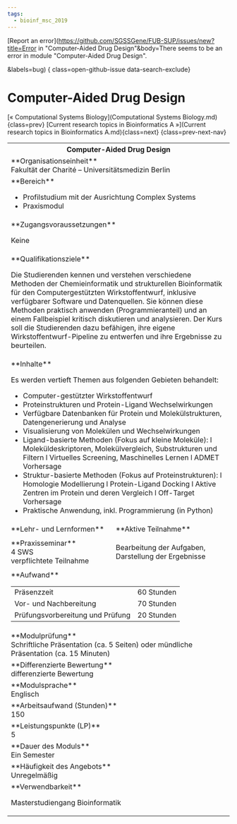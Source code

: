 ```yaml
---
tags:
  - bioinf_msc_2019
---
```

[Report an error](https://github.com/SGSSGene/FUB-SUP/issues/new?title=Error in "Computer-Aided Drug Design"&body=There seems to be an error in module "Computer-Aided Drug Design".

<Describe here a slightly more detailed description of what is wrong>&labels=bug)
{ class=open-github-issue data-search-exclude}

# Computer-Aided Drug Design

[« Computational Systems Biology](Computational Systems Biology.md){class=prev}
[Current research topics in Bioinformatics A »](Current research topics in Bioinformatics A.md){class=next}
{class=prev-next-nav}

<table markdown id="moduledesc">
<tr markdown class="moduledesc_head"><th colspan="2">Computer-Aided Drug Design </th></tr>
<tr markdown><td colspan="2">**Organisationseinheit**   <br>Fakultät der Charité – Universitätsmedizin Berlin</td></tr>

<tr markdown><td colspan="2">**Bereich**<br>


- Profilstudium mit der Ausrichtung Complex Systems
- Praxismodul

</td></tr>

<tr markdown><td colspan="2">**Zugangsvoraussetzungen** <br>

Keine


</td></tr>
<tr markdown><td colspan="2">**Qualifikationsziele**    <br>

Die Studierenden kennen und verstehen verschiedene Methoden der
Chemieinformatik und strukturellen Bioinformatik für den Computergestützten
Wirkstoffentwurf, inklusive verfügbarer Software und Datenquellen. Sie
können diese Methoden praktisch anwenden (Programmieranteil) und an einem
Fallbeispiel kritisch diskutieren und analysieren. Der Kurs soll die
Studierenden dazu befähigen, ihre eigene Wirkstoffentwurf-Pipeline zu
entwerfen und ihre Ergebnisse zu beurteilen.


</td></tr>
<tr markdown><td colspan="2">**Inhalte**                <br>

Es werden vertieft Themen aus folgenden Gebieten behandelt:

- Computer-gestützter Wirkstoffentwurf
- Proteinstrukturen und Protein-Ligand Wechselwirkungen
- Verfügbare Datenbanken für Protein und Molekülstrukturen, Datengenerierung
  und Analyse
- Visualisierung von Molekülen und Wechselwirkungen
- Ligand-basierte Methoden (Fokus auf kleine Moleküle): l
  Moleküldeskriptoren, Molekülvergleich, Substrukturen und Filtern l
  Virtuelles Screening, Maschinelles Lernen l ADMET Vorhersage
- Struktur-basierte Methoden (Fokus auf Proteinstrukturen): l Homologie
  Modellierung l Protein-Ligand Docking l Aktive Zentren im Protein und
  deren Vergleich l Off-Target Vorhersage
- Praktische Anwendung, inkl. Programmierung (in Python)


</td></tr>

<tr markdown><td>**Lehr- und Lernformen**</td><td>**Aktive Teilnahme**</td></tr>
<tr markdown><td> **Praxisseminar** <br>4 SWS <br> verpflichtete Teilnahme</td><td>

Bearbeitung der Aufgaben, Darstellung der Ergebnisse
</td></tr>
<tr markdown><td colspan="2">**Aufwand**                <br>
<table class="aufwand_table">
<tr><td>Präsenzzeit</td><td>60 Stunden</td></tr>
<tr><td>Vor- und Nachbereitung</td><td>70 Stunden</td></tr>
<tr><td>Prüfungsvorbereitung und Prüfung</td><td>20 Stunden</td></tr>
</table>

</td></tr>
<tr markdown><td colspan="2">**Modulprüfung**             <br>Schriftliche Präsentation (ca. 5 Seiten) oder mündliche Präsentation (ca. 15
Minuten)


</td></tr>
<tr markdown><td colspan="2">**Differenzierte Bewertung** <br>differenzierte Bewertung

</td></tr>
<tr markdown><td colspan="2">**Modulsprache**             <br>Englisch</td></tr>
<tr markdown><td colspan="2">**Arbeitsaufwand (Stunden)** <br>150</td></tr>
<tr markdown><td colspan="2">**Leistungspunkte (LP)**     <br>5</td></tr>
<tr markdown><td colspan="2">**Dauer des Moduls**         <br>Ein Semester</td></tr>
<tr markdown><td colspan="2">**Häufigkeit des Angebots**  <br>Unregelmäßig</td></tr>
<tr markdown><td colspan="2">**Verwendbarkeit**           <br>

Masterstudiengang Bioinformatik


</td></tr>

</table>
